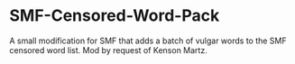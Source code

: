 SMF-Censored-Word-Pack
======================

A small modification for SMF that adds a batch of vulgar words to the SMF censored word list. Mod by request of Kenson Martz.
